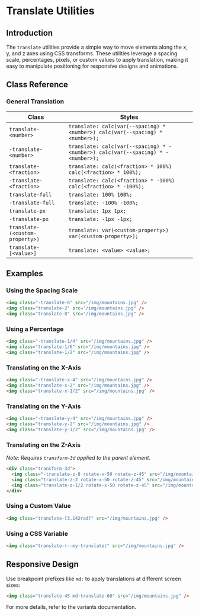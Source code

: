 # Translate Utilities

## Introduction
The `translate` utilities provide a simple way to move elements along the x, y, and z axes using CSS transforms. These utilities leverage a spacing scale, percentages, pixels, or custom values to apply translation, making it easy to manipulate positioning for responsive designs and animations.

## Class Reference

### General Translation
| Class | Styles |
|---|---|
| `translate-<number>` | `translate: calc(var(--spacing) * <number>) calc(var(--spacing) * <number>);` |
| `-translate-<number>` | `translate: calc(var(--spacing) * -<number>) calc(var(--spacing) * -<number>);` |
| `translate-<fraction>` | `translate: calc(<fraction> * 100%) calc(<fraction> * 100%);` |
| `-translate-<fraction>` | `translate: calc(<fraction> * -100%) calc(<fraction> * -100%);` |
| `translate-full` | `translate: 100% 100%;` |
| `-translate-full` | `translate: -100% -100%;` |
| `translate-px` | `translate: 1px 1px;` |
| `-translate-px` | `translate: -1px -1px;` |
| `translate-(<custom-property>)` | `translate: var(<custom-property>) var(<custom-property>);` |
| `translate-[<value>]` | `translate: <value> <value>;` |

## Examples

### Using the Spacing Scale
```html
<img class="-translate-6" src="/img/mountains.jpg" />
<img class="translate-2" src="/img/mountains.jpg" />
<img class="translate-8" src="/img/mountains.jpg" />
```

### Using a Percentage
```html
<img class="-translate-1/4" src="/img/mountains.jpg" />
<img class="translate-1/6" src="/img/mountains.jpg" />
<img class="translate-1/2" src="/img/mountains.jpg" />
```

### Translating on the X-Axis
```html
<img class="-translate-x-4" src="/img/mountains.jpg" />
<img class="translate-x-2" src="/img/mountains.jpg" />
<img class="translate-x-1/2" src="/img/mountains.jpg" />
```

### Translating on the Y-Axis
```html
<img class="-translate-y-4" src="/img/mountains.jpg" />
<img class="translate-y-2" src="/img/mountains.jpg" />
<img class="translate-y-1/2" src="/img/mountains.jpg" />
```

### Translating on the Z-Axis
*Note: Requires `transform-3d` applied to the parent element.*
```html
<div class="transform-3d">
  <img class="-translate-z-8 rotate-x-50 rotate-z-45" src="/img/mountains.jpg" />
  <img class="translate-z-2 rotate-x-50 rotate-z-45" src="/img/mountains.jpg" />
  <img class="translate-z-1/2 rotate-x-50 rotate-z-45" src="/img/mountains.jpg" />
</div>
```

### Using a Custom Value
```html
<img class="translate-[3.142rad]" src="/img/mountains.jpg" />
```

### Using a CSS Variable
```html
<img class="translate-(--my-translate)" src="/img/mountains.jpg" />
```

## Responsive Design
Use breakpoint prefixes like `md:` to apply translations at different screen sizes:
```html
<img class="translate-45 md:translate-60" src="/img/mountains.jpg" />
```

For more details, refer to the variants documentation.
